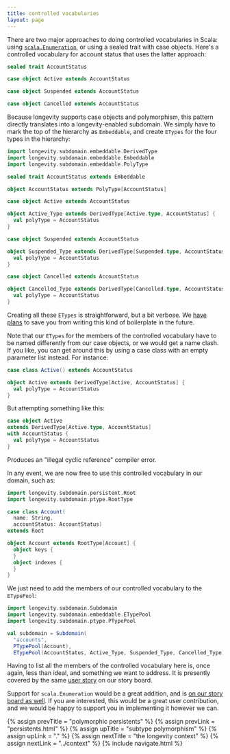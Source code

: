 ```yaml
---
title: controlled vocabularies
layout: page
---
```


There are two major approaches to doing controlled vocabularies in
Scala: using
[`scala.Enumeration`](http://www.scala-lang.org/api/current/index.html#scala.Enumeration),
or using a sealed trait with case objects. Here's a controlled
vocabulary for account status that uses the latter approach:

```scala
sealed trait AccountStatus

case object Active extends AccountStatus

case object Suspended extends AccountStatus

case object Cancelled extends AccountStatus
```

Because longevity supports case objects and polymorphism, this pattern
directly translates into a longevity-enabled subdomain. We simply have
to mark the top of the hierarchy as `Embeddable`, and create `ETypes`
for the four types in the hierarchy:

```scala
import longevity.subdomain.embeddable.DerivedType
import longevity.subdomain.embeddable.Embeddable
import longevity.subdomain.embeddable.PolyType

sealed trait AccountStatus extends Embeddable

object AccountStatus extends PolyType[AccountStatus]

case object Active extends AccountStatus

object Active_Type extends DerivedType[Active.type, AccountStatus] {
  val polyType = AccountStatus
}

case object Suspended extends AccountStatus

object Suspended_Type extends DerivedType[Suspended.type, AccountStatus] {
  val polyType = AccountStatus
}

case object Cancelled extends AccountStatus

object Cancelled_Type extends DerivedType[Cancelled.type, AccountStatus] {
  val polyType = AccountStatus
}
```

Creating all these `ETypes` is straightforward, but a bit verbose. We
[have plans](https://www.pivotaltracker.com/story/show/127406543) to
save you from writing this kind of boilerplate in the future.

Note that our `ETypes` for the members of the controlled vocabulary
have to be named differently from our case objects, or we would get a
name clash. If you like, you can get around this by using a case class
with an empty parameter list instead. For instance:

```scala
case class Active() extends AccountStatus

object Active extends DerivedType[Active, AccountStatus] {
  val polyType = AccountStatus
}
```

But attempting something like this:

```scala
case object Active
extends DerivedType[Active.type, AccountStatus]
with AccountStatus {
  val polyType = AccountStatus
}
```

Produces an "illegal cyclic reference" compiler error.

In any event, we are now free to use this controlled vocabulary in our
domain, such as:

```scala
import longevity.subdomain.persistent.Root
import longevity.subdomain.ptype.RootType

case class Account(
  name: String,
  accountStatus: AccountStatus)
extends Root

object Account extends RootType[Account] {
  object keys {
  }
  object indexes {
  }
}
```

We just need to add the members of our controlled vocabulary to the
`ETypePool`:

```scala
import longevity.subdomain.Subdomain
import longevity.subdomain.embeddable.ETypePool
import longevity.subdomain.ptype.PTypePool

val subdomain = Subdomain(
  "accounts",
  PTypePool(Account),
  ETypePool(AccountStatus, Active_Type, Suspended_Type, Cancelled_Type))
```

Having to list all the members of the controlled vocabulary here is,
once again, less than ideal, and something we want to address. It is
presently covered by the same [user
story](https://www.pivotaltracker.com/story/show/127406543) on our
story board.

Support for `scala.Enumeration` would be a great addition, and is [on
our story board as
well](https://www.pivotaltracker.com/story/show/128589983). If you are
interested, this would be a great user contribution, and we would be
happy to support you in implementing it however we can.

{% assign prevTitle = "polymorphic persistents" %}
{% assign prevLink = "persistents.html" %}
{% assign upTitle = "subtype polymorphism" %}
{% assign upLink = "." %}
{% assign nextTitle = "the longevity context" %}
{% assign nextLink = "../context" %}
{% include navigate.html %}

